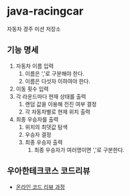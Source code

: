 # java-racingcar

자동차 경주 미션 저장소

## 기능 명세

1. 자동차 이름 입력
   1. 이름은 ','로 구분해야 한다.
   2. 이름은 다섯자 이하여야 한다.
2. 이동 횟수 입력
3. 각 라운드마다 현재 상태를 출력
   1. 랜덤 값을 이용해 전진 여부 결정
   2. 각 자동차별로 현재 위치 출력
4. 최종 우승자를 출력
   1. 위치의 최댓값 탐색
   2. 우승자 결정
   3. 최종 우승자 출력
      1. 최종 우승자가 여러명이면 ','로 구분한다.

## 우아한테크코스 코드리뷰

- [온라인 코드 리뷰 과정](https://github.com/woowacourse/woowacourse-docs/blob/master/maincourse/README.md)